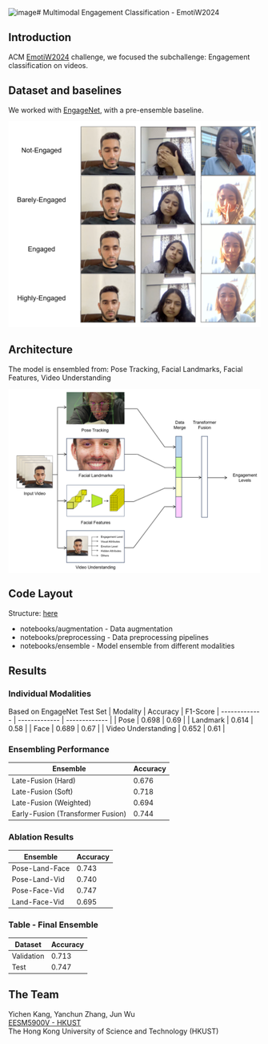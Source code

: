 ![image](https://github.com/user-attachments/assets/28e29955-d6ea-412a-931a-be2aa2f67636)# Multimodal Engagement Classification - EmotiW2024

## Introduction
ACM [EmotiW2024](https://sites.google.com/view/emotiw2024/home) challenge, we focused the subchallenge: Engagement classification on videos.

## Dataset and baselines
We worked with [EngageNet](https://github.com/engagenet/engagenet_baselines), with a pre-ensemble baseline.

<div style="vertical-align:middle"><img src="images/figure1.png" alt="Dataset" width="550px" text-align="center">
</div>

## Architecture
The model is ensembled from: Pose Tracking, Facial Landmarks, Facial Features, Video Understanding

<div style="text-align:center"><img src="images/figure2.png" alt="Model Architecture" width="550px" align="center">
</div>

## Code Layout
Structure: [here](Directory_Structure.md)
- notebooks/augmentation - Data augmentation
- notebooks/preprocessing - Data preprocessing pipelines
- notebooks/ensemble - Model ensemble from different modalities

## Results
### Individual Modalities
Based on EngageNet Test Set
| Modality  | Accuracy | F1-Score
| ------------- | ------------- | ------------- |
| Pose | 0.698 | 0.69 |
| Landmark | 0.614 | 0.58 |
| Face | 0.689 | 0.67 |
| Video Understanding | 0.652 | 0.61 |

### Ensembling Performance
| Ensemble  | Accuracy
| ------------- | ------------- |
| Late-Fusion (Hard) | 0.676 |
| Late-Fusion (Soft) | 0.718 |
| Late-Fusion (Weighted) | 0.694 |
| Early-Fusion (Transformer Fusion) | 0.744 |

### Ablation Results
| Ensemble  | Accuracy
| ------------- | ------------- |
| Pose-Land-Face  | 0.743 |
| Pose-Land-Vid  | 0.740 |
| Pose-Face-Vid  | 0.747 |
| Land-Face-Vid | 0.695 |

### Table - Final Ensemble
| Dataset  | Accuracy
| ------------- | -------------
| Validation | 0.713 |
| Test | 0.747 |

## The Team
Yichen Kang, Yanchun Zhang, Jun Wu  
[EESM5900V - HKUST](https://cqf.io/EESM5900V/)  
The Hong Kong University of Science and Technology (HKUST)
